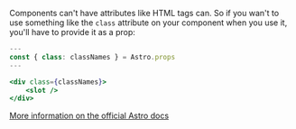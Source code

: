 Components can't have attributes like HTML tags can. So if you wan't to use something like the `class` attribute on your component when you use it, you'll have to provide it as a prop:

```jsx
---
const { class: classNames } = Astro.props
---

<div class={classNames}>
	<slot />
</div>
```

[More information on the official Astro docs](https://docs.astro.build/en/guides/styling/#passing-a-class-to-a-child-component)